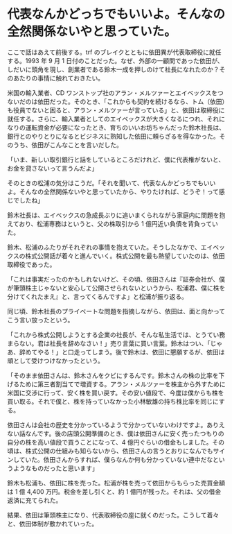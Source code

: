 # 代表なんかどっちでもいいよ。そんなの全然関係ないやと思っていた。

ここで話はあえて前後する。trf のブレイクとともに依田異が代表取締役に就任する。1993 年 9 月 1 日付のことだった。なぜ、外部の一顧問であった依田が、しだいに頭角を現し、創業者である鈴木一成を押しのけて社長になれたのか？そのあたりの事情に触れておきたい。

米国の輸入業者、CD ワンストップ社のアラン・メルツァーとエイベックスをつないだのは依田だった。そのとき、「これからも契約を続けるなら、トム（依田）も役員でないと困ると、アラン・メルツァーが言っている」と、依田は取締役に就任する。さらに、輸入業者としてのエイベックスが大きくなるにつれ、それになりの運転資金が必要になったとき、育ちのいいお坊ちゃんだった鈴木社長は、銀行とのやりとりになるとビジネスに熟知した依田に頼らざるを得なかった。そのうち、依田がこんなことを言いだした。

「いま、新しい取引銀行と話をしているところだけれど、僕に代表権がないと、お金を貸さないって言うんだよ」

そのときの松浦の気分はこうだ。「それを聞いて、代表なんかどっちでもいいよ。そんなの全然関係ないやと思っていたから、やりたければ、どうぞ！って感じでしたね」

鈴木社長は、エイベックスの急成長ぶりに追いまくられながら家庭内に問題を抱えており、松浦専務はというと、父の株取引から 1 億円近い負債を背負っていた。

鈴木、松浦のふたりがそれぞれの事情を抱えていた。そうしたなかで、エイベックスの株式公開話が着々と進んでいく。株式公開を最も熱望していたのは、依田取締役であった。

「これは事実だったのかもしれないけど、その頃、依田さんは『証券会社が、僕が筆頭株主じゃないと安心して公開させられないというから、松浦君、僕に株を分けてくれたまえ』と、言ってくるんですよ」と松浦が振り返る。

同じ頃、鈴木社長のプライベートな問題を指摘しながら、依田は、面と向かってこう言い放ったという。

「これから株式公開しようとする企業の社長が、そんな私生活では、とうてい務まらない。君は社長を辞めなさい！」売り言葉に買い言葉。鈴木はつい、「じゃあ、辞めてやる！」と口走ってしまう。後で鈴木は、依田に懇願するが、依田は頑として受けつけなかったという。

「そのまま依田さんは、鈴木さんをクビにするんです。鈴木さんの株の比率を下げるために第三者割当てで増資する。アラン・メルツァーを株主から外すために米国に交渉に行って、安く株を買い戻す。その安い値段で、今度は僕からも株を買い取る。それで僕と、株を持っていなかった小林敏雄の持ち株比率を同じにする。

依田さんは会社の歴史を分かっているようで分かっていないわけですよ。ありえない話なんです。後の店頭公開準備のとき、僕は依田さんに安く売ったつもりの自分の株を高い値段で買うことになって、4 億円ぐらいの借金もしました。その頃は、株式公開の仕組みも知らないから、依田さんの言うとおりになんでもサインしていた。依田さんからすれば、僕らなんか何も分かっていない連中だなというようなものだったと思います」

鈴木も松浦も、依田に株を売った。松浦が株を売って依田からもらった売買金額は 1 億 4,400 万円。税金を差し引くと、約 1 億円が残った。それは、父の借金返済に充てられた。

結果、依田は筆頭株主になり、代表取締役の座に就くのだった。こうして着々と、依田体制が敷かれていった。
